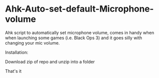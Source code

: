 # Ahk-Auto-set-default-Microphone-volume
Ahk script to automatically set microphone volume, comes in handy when when launching some games (i.e. Black Ops 3) and it goes silly with changing your mic volume.

Installation:

  Download zip of repo and unzip into a folder
  
  That's it

